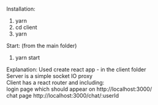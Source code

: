 Installation:
1. yarn
2. cd client
3. yarn

Start: (from the main folder)
1. yarn start

Explanation:
Used create react app - in the client folder <br/>
Server is a simple socket IO proxy <br/>
Client has a react router and including: <br/>
login page which should appear on http://localhost:3000/ <br/>
chat page http://localhost:3000/chat/:userId <br/>
